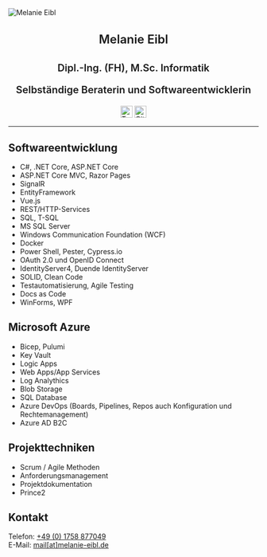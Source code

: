 <div id="container">
    <img src="/images/_Q1A2953_square.jpg" alt="Melanie Eibl" class="img-mee">
</div>

<p style="text-align: center; font-weight: 600; font-size: 24px; line-height: 1.8;">Melanie Eibl</p>
<p style="text-align: center; font-weight: 600; font-size: 20px; ">Dipl.-Ing. (FH), M.Sc. Informatik</p>
<p style="text-align: center; font-weight: 600; font-size: 20px; ">Selbständige Beraterin und Softwareentwicklerin</p>

<div style=" margin: auto; width: 50%; width: fit-content;">
  <a id="linkedin" target="_blank" href="https://www.linkedin.com/in/melanieeibl" aria-label="LinkedIn" rel="noreferrer"><img src="/images/social/linkedin.svg" alt="Twitter" width="24" height="24"></a>
  <a id="twitter" target="_blank" href="https://twitter.com/melanieeibl" aria-label="Twitter" rel="noreferrer"><img src="/images/social/twitter.svg" alt="GitHub" width="24" height="24"></a>
</div>

<hr class="hr-mee"/>



## Softwareentwicklung

* C#, .NET Core, ASP.NET Core
* ASP.NET Core MVC, Razor Pages
* SignalR
* EntityFramework
* Vue.js
* REST/HTTP-Services
* SQL, T-SQL
* MS SQL Server
* Windows Communication Foundation (WCF)
* Docker
* Power Shell, Pester, Cypress.io
* OAuth 2.0 und OpenID Connect
* IdentityServer4, Duende IdentityServer
* SOLID, Clean Code
* Testautomatisierung, Agile Testing
* Docs as Code
* WinForms, WPF

## Microsoft Azure

* Bicep, Pulumi
* Key Vault
* Logic Apps
* Web Apps/App Services
* Log Analythics
* Blob Storage
* SQL Database
* Azure DevOps (Boards, Pipelines, Repos auch Konfiguration und Rechtemanagement)
* Azure AD B2C

## Projekttechniken

* Scrum / Agile Methoden
* Anforderungsmanagement
* Projektdokumentation
* Prince2

## Kontakt

Telefon: <a href="tel:+491758877049">+49 (0) 1758 877049</a>\
E-Mail: <a href="mailto:mail@melanie-eibl.de">mail[at]melanie-eibl.de</a>
